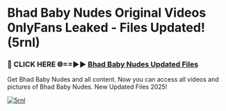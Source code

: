 # Bhad Baby Nudes Original Videos 0nlyFans Leaked - Files Updated! (5rnl)

<h3>🔴 CLICK HERE 🌐==►► <a href="https://tinyurl.com/5h6xmrr3" rel="nofollow">Bhad Baby Nudes Updated Files</a></h3>

Get Bhad Baby Nudes and all content. Now you can access all videos and pictures of Bhad Baby Nudes. New Updated Files 2025!

[![5rnl](https://i.imgur.com/KVD873Z.gif)](https://tinyurl.com/5h6xmrr3)
